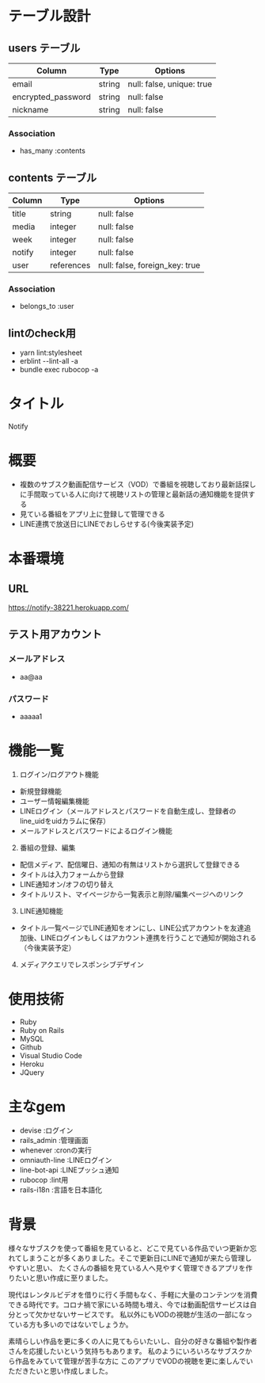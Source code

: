 # テーブル設計

## users テーブル

| Column                | Type    | Options                   |
| --------------------- | ------- | ------------------------- |
| email                 | string  | null: false, unique: true |
| encrypted_password    | string  | null: false               |
| nickname              | string  | null: false               |


### Association

- has_many :contents


## contents テーブル

| Column             | Type       | Options                        |
| ------------------ | ---------- | ------------------------------ |
| title              | string     | null: false                    |
| media              | integer    | null: false                    |
| week               | integer    | null: false                    |
| notify             | integer    | null: false                    |
| user               | references | null: false, foreign_key: true |


### Association

- belongs_to :user


## lintのcheck用

- yarn lint:stylesheet
- erblint --lint-all -a
- bundle exec rubocop -a


# タイトル
Notify

# 概要
- 複数のサブスク動画配信サービス（VOD）で番組を視聴しており最新話探しに手間取っている人に向けて視聴リストの管理と最新話の通知機能を提供する
- 見ている番組をアプリ上に登録して管理できる
- LINE連携で放送日にLINEでおしらせする(今後実装予定)

# 本番環境
## URL
https://notify-38221.herokuapp.com/

## テスト用アカウント
### メールアドレス
- aa@aa
### パスワード
- aaaaa1

# 機能一覧
1. ログイン/ログアウト機能
- 新規登録機能
- ユーザー情報編集機能
- LINEログイン（メールアドレスとパスワードを自動生成し、登録者のline_uidをuidカラムに保存）
- メールアドレスとパスワードによるログイン機能
2. 番組の登録、編集
- 配信メディア、配信曜日、通知の有無はリストから選択して登録できる
- タイトルは入力フォームから登録
- LINE通知オン/オフの切り替え
- タイトルリスト、マイページから一覧表示と削除/編集ページヘのリンク
3. LINE通知機能
- タイトル一覧ページでLINE通知をオンにし、LINE公式アカウントを友達追加後、LINEログインもしくはアカウント連携を行うことで通知が開始される（今後実装予定）
4. メディアクエリでレスポンシブデザイン

# 使用技術
- Ruby
- Ruby on Rails
- MySQL
- Github
- Visual Studio Code
- Heroku
- JQuery
# 主なgem
- devise :ログイン
- rails_admin :管理画面
- whenever :cronの実行
- omniauth-line :LINEログイン
- line-bot-api :LINEプッシュ通知
- rubocop :lint用
- rails-i18n :言語を日本語化

# 背景
様々なサブスクを使って番組を見ていると、どこで見ている作品でいつ更新か忘れてしまうことが多くありました。そこで更新日にLINEで通知が来たら管理しやすいと思い、
たくさんの番組を見ている人へ見やすく管理できるアプリを作りたいと思い作成に至りました。

現代はレンタルビデオを借りに行く手間もなく、手軽に大量のコンテンツを消費できる時代です。コロナ禍で家にいる時間も増え、今では動画配信サービスは自分とって欠かせないサービスです。
私以外にもVODの視聴が生活の一部になっている方も多いのではないでしょうか。

素晴らしい作品を更に多くの人に見てもらいたいし、自分の好きな番組や製作者さんを応援したいという気持ちもあります。
私のようにいろいろなサブスクから作品をみていて管理が苦手な方に
このアプリでVODの視聴を更に楽しんでいただきたいと思い作成しました。